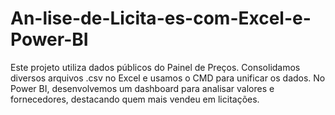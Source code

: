 # An-lise-de-Licita-es-com-Excel-e-Power-BI
Este projeto utiliza dados públicos do Painel de Preços. Consolidamos diversos arquivos .csv no Excel e usamos o CMD para unificar os dados. No Power BI, desenvolvemos um dashboard para analisar valores e fornecedores, destacando quem mais vendeu em licitações.
